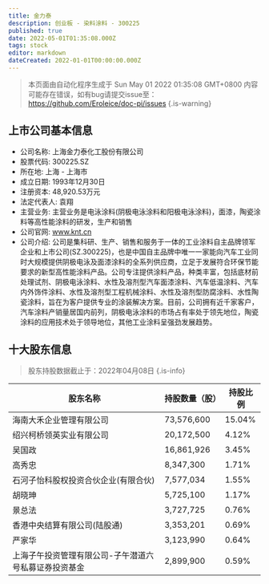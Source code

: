 ```yaml
---
title: 金力泰
description: 创业板 - 染料涂料 - 300225
published: true
date: 2022-05-01T01:35:08.000Z
tags: stock
editor: markdown
dateCreated: 2022-01-01T00:00:00.000Z
---
```


> 本页面由自动化程序生成于 Sun May 01 2022 01:35:08 GMT+0800
> 内容可能存在错误，如有bug请提交issue至：https://github.com/Eroleice/doc-pi/issues
{.is-warning}

## 上市公司基本信息
- 公司名称: 上海金力泰化工股份有限公司
- 股票代码: 300225.SZ
- 所在地: 上海 - 上海市
- 成立日期: 1993年12月30日
- 注册资本: 48,920.53万元
- 法定代表人: 袁翔
- 主营业务: 主营业务是电泳涂料(阴极电泳涂料和阳极电泳涂料)，面漆，陶瓷涂料等高性能涂料的研发，生产和销售
- 公司官网: www.knt.cn
- 公司介绍: 公司是集科研、生产、销售和服务于一体的工业涂料自主品牌领军企业和上市公司(SZ.300225)，也是中国自主品牌中唯一一家能向汽车工业同时大规模提供阴极电泳及面漆涂料的全系列供应商，立足于发展符合环保节能要求的新型高性能涂料产品。公司专注提供涂料产品，种类丰富，包括底材前处理试剂、阴极电泳涂料、水性及溶剂型汽车面漆涂料、汽车低温涂料、汽车内外饰件涂料、水性及溶剂型工程机械涂料、水性及溶剂型防腐涂料、水性陶瓷涂料，旨在为客户提供专业的涂装解决方案。目前，公司拥有近千家客户，汽车涂料产销量居国内前列，阴极电泳涂料的市场占有率处于领先地位，陶瓷涂料的应用技术处于领导地位，其他工业涂料呈强劲发展趋势。


## 十大股东信息
> 股东持股数据截止于：2022年04月08日
{.is-info}

| 股东名称 | 持股数量（股） | 持股比例 |
| --- | --- | --- |
| 海南大禾企业管理有限公司 | 73,576,600 | 15.04% |
| 绍兴柯桥领英实业有限公司 | 20,172,500 | 4.12% |
| 吴国政 | 16,861,926 | 3.45% |
| 高秀忠 | 8,347,300 | 1.71% |
| 石河子怡科股权投资合伙企业(有限合伙) | 7,577,034 | 1.55% |
| 胡晓珅 | 5,725,100 | 1.17% |
| 景总法 | 3,727,725 | 0.76% |
| 香港中央结算有限公司(陆股通) | 3,353,201 | 0.69% |
| 严家华 | 3,123,990 | 0.64% |
| 上海子午投资管理有限公司-子午潜道六号私募证券投资基金 | 2,899,900 | 0.59% |




